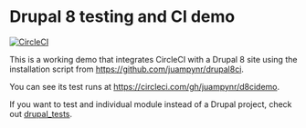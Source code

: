 # Drupal 8 testing and CI demo

[![CircleCI](https://circleci.com/gh/juampynr/d8cidemo.svg?style=svg)](https://circleci.com/gh/juampynr/d8cidemo)

This is a working demo that integrates CircleCI with a Drupal 8 site using
the installation script from https://github.com/juampynr/drupal8ci.

You can see its test runs at https://circleci.com/gh/juampynr/d8cidemo.

If you want to test and individual module instead of a Drupal project, check out
[drupal_tests](https://github.com/deviantintegral/drupal_tests).
